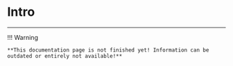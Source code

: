 # Intro

---

!!! Warning

    **This documentation page is not finished yet! Information can be outdated or entirely not available!**
